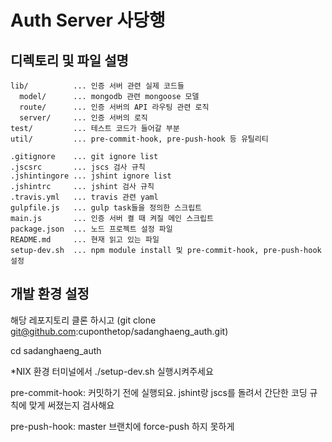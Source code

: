 # Auth Server 사당행

## 디렉토리 및 파일 설명

```
lib/          ... 인증 서버 관련 실제 코드들
  model/      ... mongodb 관련 mongoose 모델
  route/      ... 인증 서버의 API 라우팅 관련 로직 
  server/     ... 인증 서버의 로직
test/         ... 테스트 코드가 들어갈 부분
util/         ... pre-commit-hook, pre-push-hook 등 유틸리티

.gitignore    ... git ignore list
.jscsrc       ... jscs 검사 규칙 
.jshintingore ... jshint ignore list
.jshintrc     ... jshint 검사 규칙
.travis.yml   ... travis 관련 yaml
gulpfile.js   ... gulp task들을 정의한 스크립트 
main.js       ... 인증 서버 켤 때 켜질 메인 스크립트  
package.json  ... 노드 프로젝트 설정 파일 
README.md     ... 현재 읽고 있는 파일
setup-dev.sh  ... npm module install 및 pre-commit-hook, pre-push-hook 설정
```

## 개발 환경 설정

해당 레포지토리 클론 하시고 (git clone git@github.com:cuponthetop/sadanghaeng_auth.git)

cd sadanghaeng_auth

*NIX 환경 터미널에서
./setup-dev.sh
실행시켜주세요

pre-commit-hook:
커밋하기 전에 실행되요.
jshint랑 jscs를 돌려서 간단한 코딩 규칙에 맞게 써졌는지 검사해요 

pre-push-hook:
master 브랜치에 force-push 하지 못하게 